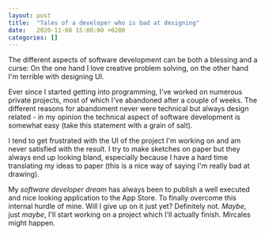 ```yaml
---
layout: post
title:  "Tales of a developer who is bad at designing"
date:   2020-11-08 15:00:00 +0200
categories: []
---
```

The different aspects of software development can be both a blessing and a curse: On the one hand I love creative problem solving, on the other hand I'm terrible with designing UI.

Ever since I started getting into programming, I've worked on numerous private projects, most of which I've abandoned after a couple of weeks. The different reasons for abandoment never were technical but always design related - in my opinion the technical aspect of software development is somewhat easy (take this statement with a grain of salt). 

I tend to get frustrated with the UI of the project I'm working on and am never satisfied with the result. I try to make sketches on paper but they always end up looking bland, especially because I have a hard time translating my ideas to paper (this is a nice way of saying I'm really bad at drawing).

My _software developer dream_ has always been to publish a well executed and nice looking application to the App Store. To finally overcome this internal hurdle of mine. Will I give up on it just yet? Definitely not. _Maybe_, just _maybe_, I'll start working on a project which I'll actually finish. Mircales might happen.
